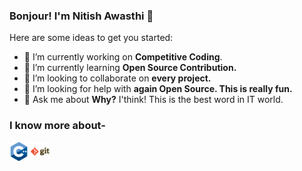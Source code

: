 ### Bonjour! I'm Nitish Awasthi 👋

Here are some ideas to get you started:


- 🔭 I’m currently working on **Competitive Coding**.
- 🌱 I’m currently learning **Open Source Contribution.**
- 👯 I’m looking to collaborate on **every project.**
- 🤔 I’m looking for help with **again Open Source. This is really fun.**
- 💬 Ask me about **Why?** I'think! This is the best word in IT world.

<!--⚡ Fun fact: Create a new repository with same as github username.
https://github-readme-stats.vercel.app/api?username=Nitish-Awasthi&&show_icons=true&title_color=ffffff&icon_color=bb2acf&text_color=daf7dc&bg_color=151515-->


### I know more about- 

<code><img height="30" src="https://raw.githubusercontent.com/github/explore/80688e429a7d4ef2fca1e82350fe8e3517d3494d/topics/cpp/cpp.png"></code>
<code><img height="30" src="https://raw.githubusercontent.com/github/explore/80688e429a7d4ef2fca1e82350fe8e3517d3494d/topics/git/git.png"></code>
